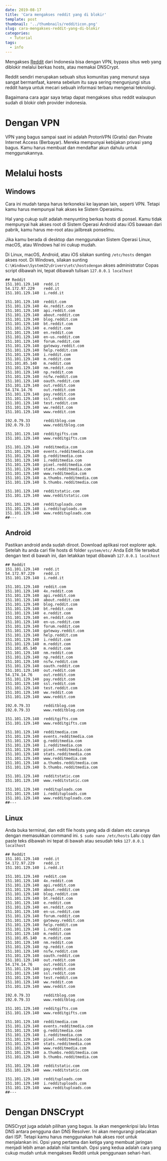 ```yaml
---
date: 2019-08-17
title: 'Cara mengakses reddit yang di blokir'
template: post
thumbnail: '../thumbnails/redditicon.png'
slug: cara-mengakses-reddit-yang-di-blokir
categories:
  - Tutorial
tags:
  - info
---
```


Mengakses [Reddit](https://www.reddit.com/) dari Indonesia bisa dengan VPN, bypass situs web yang diblokir melalui berkas hosts, atau memakai DNSCrypt.

Reddit sendiri merupakan sebuah situs komunitas yang menurut saya sangat bermanfaat, karena sebelum itu saya sering mengunjungi situs reddit hanya untuk mecari sebuah informasi terbaru mengenai teknologi.

Bagaimana cara agar saya tetap dapat mengakses situs reddit walaupun sudah di blokir oleh provider indonesia.

# Dengan VPN
VPN yang bagus sampai saat ini adalah ProtonVPN (Gratis) dan Private Internet Access (Berbayar). Mereka mempunyai kebijakan privasi yang bagus. Kamu harus membuat dan mendaftar akun dahulu untuk menggunakannya.

# Melalui hosts

## Windows 
Cara ini mudah tanpa harus terkoneksi ke layanan lain, seperti VPN. Tetapi kamu harus mempunyai hak akses ke Sistem Operasimu.

Hal yang cukup sulit adalah menyunting berkas hosts di ponsel. Kamu tidak mempunyai hak akses root di Sistem Operasi Android atau iOS bawaan dari pabrik, kamu harus me-root atau jailbreak ponselmu.

Jika kamu berada di desktop dan menggunakan Sistem Operasi Linux, macOS, atau Windows hal ini cukup mudah.

Di Linux, macOS, Android, atau iOS silakan sunting `/etc/hosts` dengan akses root.
Di Windows, silakan sunting `C:\Windows\System32\drivers\etc\hostsdengan` akses administrator
Copas script dibawah ini, tepat dibawah tulisan `127.0.0.1 localhost`

```
## Reddit
151.101.129.140  redd.it
54.172.97.229    redd.it
151.101.129.140  i.redd.it

151.101.129.140  reddit.com
151.101.129.140  4x.reddit.com
151.101.129.140  api.reddit.com
151.101.129.140  about.reddit.com
151.101.129.140  blog.reddit.com
151.101.129.140  bt.reddit.com
151.101.129.140  e.reddit.com
151.101.129.140  en.reddit.com
151.101.129.140  en-us.reddit.com
151.101.129.140  forum.reddit.com
151.101.129.140  gateway.reddit.com
151.101.129.140  help.reddit.com
151.101.129.140  i.reddit.com
151.101.129.140  m.reddit.com
151.101.85.140   m.reddit.com
151.101.129.140  nm.reddit.com
151.101.129.140  np.reddit.com
151.101.129.140  nsfw.reddit.com
151.101.129.140  oauth.reddit.com
151.101.129.140  out.reddit.com
54.174.14.76     out.reddit.com
151.101.129.140  pay.reddit.com
151.101.129.140  ssl.reddit.com
151.101.129.140  test.reddit.com
151.101.129.140  ww.reddit.com
151.101.129.140  www.reddit.com

192.0.79.33      redditblog.com
192.0.79.33      www.redditblog.com

151.101.129.140  redditgifts.com
151.101.129.140  www.redditgifts.com

151.101.129.140  redditmedia.com
151.101.129.140  events.redditmedia.com
151.101.129.140  g.redditmedia.com
151.101.129.140  i.redditmedia.com
151.101.129.140  pixel.redditmedia.com
151.101.129.140  stats.redditmedia.com
151.101.129.140  www.redditmedia.com
151.101.129.140  a.thumbs.redditmedia.com
151.101.129.140  b.thumbs.redditmedia.com

151.101.129.140  redditstatic.com
151.101.129.140  www.redditstatic.com

151.101.129.140  reddituploads.com
151.101.129.140  i.reddituploads.com
151.101.129.140  www.reddituploads.com
##---
```
## Android
Pastikan android anda sudah diroot.
Download aplikasi root explorer apk.
Setelah itu anda cari file hosts di folder `system/etc/`
Anda Edit file tersebut dengan text di bawah ini, dan letakkan tepat dibawah `127.0.0.1 localhost`

```
## Reddit
151.101.129.140  redd.it
54.172.97.229    redd.it
151.101.129.140  i.redd.it

151.101.129.140  reddit.com
151.101.129.140  4x.reddit.com
151.101.129.140  api.reddit.com
151.101.129.140  about.reddit.com
151.101.129.140  blog.reddit.com
151.101.129.140  bt.reddit.com
151.101.129.140  e.reddit.com
151.101.129.140  en.reddit.com
151.101.129.140  en-us.reddit.com
151.101.129.140  forum.reddit.com
151.101.129.140  gateway.reddit.com
151.101.129.140  help.reddit.com
151.101.129.140  i.reddit.com
151.101.129.140  m.reddit.com
151.101.85.140   m.reddit.com
151.101.129.140  nm.reddit.com
151.101.129.140  np.reddit.com
151.101.129.140  nsfw.reddit.com
151.101.129.140  oauth.reddit.com
151.101.129.140  out.reddit.com
54.174.14.76     out.reddit.com
151.101.129.140  pay.reddit.com
151.101.129.140  ssl.reddit.com
151.101.129.140  test.reddit.com
151.101.129.140  ww.reddit.com
151.101.129.140  www.reddit.com

192.0.79.33      redditblog.com
192.0.79.33      www.redditblog.com

151.101.129.140  redditgifts.com
151.101.129.140  www.redditgifts.com

151.101.129.140  redditmedia.com
151.101.129.140  events.redditmedia.com
151.101.129.140  g.redditmedia.com
151.101.129.140  i.redditmedia.com
151.101.129.140  pixel.redditmedia.com
151.101.129.140  stats.redditmedia.com
151.101.129.140  www.redditmedia.com
151.101.129.140  a.thumbs.redditmedia.com
151.101.129.140  b.thumbs.redditmedia.com

151.101.129.140  redditstatic.com
151.101.129.140  www.redditstatic.com

151.101.129.140  reddituploads.com
151.101.129.140  i.reddituploads.com
151.101.129.140  www.reddituploads.com
##---
```

## Linux
Anda buka terminal, dan edit file hosts yang ada di dalam etc caranya dengan memasukkan command ini. `$ sudo nano /etc/hosts`
Lalu copy dan paste teks dibawah ini tepat di bawah atau sesudah teks `127.0.0.1 localhost`

```
## Reddit
151.101.129.140  redd.it
54.172.97.229    redd.it
151.101.129.140  i.redd.it

151.101.129.140  reddit.com
151.101.129.140  4x.reddit.com
151.101.129.140  api.reddit.com
151.101.129.140  about.reddit.com
151.101.129.140  blog.reddit.com
151.101.129.140  bt.reddit.com
151.101.129.140  e.reddit.com
151.101.129.140  en.reddit.com
151.101.129.140  en-us.reddit.com
151.101.129.140  forum.reddit.com
151.101.129.140  gateway.reddit.com
151.101.129.140  help.reddit.com
151.101.129.140  i.reddit.com
151.101.129.140  m.reddit.com
151.101.85.140   m.reddit.com
151.101.129.140  nm.reddit.com
151.101.129.140  np.reddit.com
151.101.129.140  nsfw.reddit.com
151.101.129.140  oauth.reddit.com
151.101.129.140  out.reddit.com
54.174.14.76     out.reddit.com
151.101.129.140  pay.reddit.com
151.101.129.140  ssl.reddit.com
151.101.129.140  test.reddit.com
151.101.129.140  ww.reddit.com
151.101.129.140  www.reddit.com

192.0.79.33      redditblog.com
192.0.79.33      www.redditblog.com

151.101.129.140  redditgifts.com
151.101.129.140  www.redditgifts.com

151.101.129.140  redditmedia.com
151.101.129.140  events.redditmedia.com
151.101.129.140  g.redditmedia.com
151.101.129.140  i.redditmedia.com
151.101.129.140  pixel.redditmedia.com
151.101.129.140  stats.redditmedia.com
151.101.129.140  www.redditmedia.com
151.101.129.140  a.thumbs.redditmedia.com
151.101.129.140  b.thumbs.redditmedia.com

151.101.129.140  redditstatic.com
151.101.129.140  www.redditstatic.com

151.101.129.140  reddituploads.com
151.101.129.140  i.reddituploads.com
151.101.129.140  www.reddituploads.com
##---
```

# Dengan DNSCrypt

DNSCrypt juga adalah pilihan yang bagus. Ia akan mengenkripsi lalu lintas DNS antara pengguna dan DNS Resolver. Ini akan mengurangi pelacakan dari ISP. Tetapi kamu harus menggunakan hak akses root untuk menjalankan ini.
Opsi yang pertama dan ketiga yang membuat jaringan menjadi lebih aman adalah nilai tambah. Opsi yang kedua adalah cara yang cukup mudah untuk mengakses Reddit untuk penggunaan sehari-hari.

